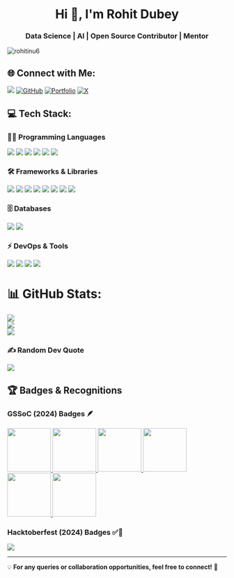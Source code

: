 <h1 align="center">Hi 👋, I'm Rohit Dubey</h1>
<h3 align="center">Data Science | AI | Open Source Contributor | Mentor</h3>

<p >
 <img src="https://komarev.com/ghpvc/?username=rohitinu6&label=Profile%20views&color=0e75b6&style=flat&base=3346" alt="rohitinu6" />
</p>

## 🌐 Connect with Me:
<p> 
  <a href="https://linkedin.com/in/rohit-dubey-d"><img src="https://img.shields.io/badge/LinkedIn-%230077B5.svg?logo=linkedin&logoColor=white" ></a> 
  <a href="https://github.com/rohitinu6"><img src="https://img.shields.io/badge/GitHub-%23121011.svg?logo=github&logoColor=white" alt="GitHub"></a> 
  <a href="https://rohitinu6.github.io/"><img src="https://img.shields.io/badge/Portfolio-%23000000.svg?logo=vercel&logoColor=white" alt="Portfolio"></a> 
  <a href="https://x.com/rohitdubey003"><img src="https://img.shields.io/badge/X-%23000000.svg?logo=X&logoColor=white" alt="X"></a> 
</p>

## 💻 Tech Stack:

### **👨‍💻 Programming Languages**
<p >
  <img src="https://img.shields.io/badge/python-3670A0?style=flat&logo=python&logoColor=ffdd54">
  <img src="https://img.shields.io/badge/sql-%23000.svg?style=flat&logo=sqlite&logoColor=white">
  <img src="https://img.shields.io/badge/r-%23276DC3.svg?style=flat&logo=r&logoColor=white">
  <img src="https://img.shields.io/badge/java-%23ED8B00.svg?style=flat&logo=openjdk&logoColor=white">
  <img src="https://img.shields.io/badge/html5-%23E34F26.svg?style=flat&logo=html5&logoColor=white">
  <img src="https://img.shields.io/badge/css3-%231572B6.svg?style=flat&logo=css3&logoColor=white">
</p>

### **🛠 Frameworks & Libraries**
<p >
  <img src="https://img.shields.io/badge/numpy-%23013243.svg?style=flat&logo=numpy&logoColor=white">
  <img src="https://img.shields.io/badge/pandas-%23150458.svg?style=flat&logo=pandas&logoColor=white">
  <img src="https://img.shields.io/badge/matplotlib-%23ffffff.svg?style=flat&logo=Matplotlib&logoColor=black">
  <img src="https://img.shields.io/badge/seaborn-%23ffffff.svg?style=flat&logo=seaborn&logoColor=black">
  <img src="https://img.shields.io/badge/scikit-learn-%23F7931E.svg?style=flat&logo=scikit-learn&logoColor=white">
  <img src="https://img.shields.io/badge/tensorflow-%23FF6F00.svg?style=flat&logo=TensorFlow&logoColor=white">
  <img src="https://img.shields.io/badge/keras-%23D00000.svg?style=flat&logo=Keras&logoColor=white">
  <img src="https://img.shields.io/badge/OpenCV-%23white.svg?style=flat&logo=opencv&logoColor=white">
</p>

### **🗄 Databases**
<p>
  <img src="https://img.shields.io/badge/MySQL-4479A1.svg?style=flat&logo=mysql&logoColor=white">
  <img src="https://img.shields.io/badge/MongoDB-%234ea94b.svg?style=flat&logo=mongodb&logoColor=white">
</p>

### **⚡ DevOps & Tools**
<p >
  <img src="https://img.shields.io/badge/git-%23F05033.svg?style=flat&logo=git&logoColor=white">
  <img src="https://img.shields.io/badge/github%20-%232671E5.svg?style=flat&logo=githubactions&logoColor=white">
  <img src="https://img.shields.io/badge/Power%20BI-F2C811?style=flat&logo=powerbi&logoColor=black">
  <img src="https://img.shields.io/badge/Tableau-%23E97627.svg?style=flat&logo=tableau&logoColor=white">
</p>

# 📊 GitHub Stats:
<p >
  <img src="https://github-readme-stats.vercel.app/api?username=rohitinu6&theme=dark&hide_border=false&include_all_commits=true&count_private=true">
  <br/>
  <img src="https://github-readme-streak-stats.herokuapp.com/?user=rohitinu6&theme=dark&hide_border=false">
  <br/>
  <img src="https://github-readme-stats.vercel.app/api/top-langs/?username=rohitinu6&theme=dark&hide_border=false&include_all_commits=true&count_private=true&layout=compact">
</p>

### ✍️ Random Dev Quote
<p >
  <img src="https://quotes-github-readme.vercel.app/api?type=horizontal&theme=radical">
</p>

## 🏆 **Badges & Recognitions**  
### **GSSoC (2024) Badges 🪶**  
<p >
  <a href="https://gssoc.girlscript.tech/leaderboard">
    <img src="https://raw.githubusercontent.com/GSSoC24/Postman-Challenge/main/docs/assets/Postman%20White.png" width="100px" height="100px">
    <img src="https://raw.githubusercontent.com/GSSoC24/Postman-Challenge/main/docs/assets/1.png" width="100px" height="100px">
    <img src="https://raw.githubusercontent.com/GSSoC24/Postman-Challenge/main/docs/assets/2.png" width="100px" height="100px">
    <img src="https://raw.githubusercontent.com/GSSoC24/Postman-Challenge/main/docs/assets/3.png" width="100px" height="100px">
    <img src="https://raw.githubusercontent.com/GSSoC24/Postman-Challenge/main/docs/assets/4.png" width="100px" height="100px">
    <img src="https://raw.githubusercontent.com/GSSoC24/Postman-Challenge/main/docs/assets/5.png" width="100px" height="100px">
  </a>
</p>

### **Hacktoberfest (2024) Badges ✅🚀**  
<p>
  <a href="https://holopin.io/@rohitinu6">
    <img src="https://holopin.me/rohitinu6">
  </a>
</p>

---

💡 **For any queries or collaboration opportunities, feel free to connect!** 🚀
